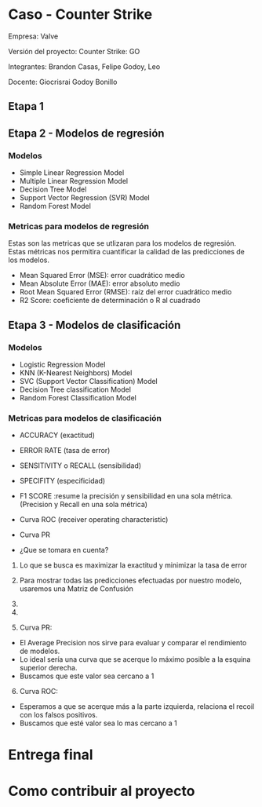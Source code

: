 # Caso - Counter Strike

Empresa: Valve

Versión del proyecto: Counter Strike: GO

Integrantes: Brandon Casas, Felipe Godoy, Leo

Docente: Giocrisrai Godoy Bonillo

## Etapa 1  

## Etapa 2 - Modelos de regresión 

### Modelos 

- Simple Linear Regression Model
- Multiple Linear Regression Model
- Decision Tree Model
- Support Vector Regression (SVR) Model
- Random Forest Model

### Metricas para modelos de regresión

Estas son las metricas que se utlizaran para los modelos de regresión. Estas métricas nos permitira cuantificar la calidad de las predicciones de los modelos.

- Mean Squared Error (MSE): error cuadrático medio 
- Mean Absolute Error (MAE): error absoluto medio 
- Root Mean Squared Error (RMSE): raíz del error cuadrático medio
- R2 Score: coeficiente de determinación o R al cuadrado

## Etapa 3 - Modelos de clasificación

### Modelos 

- Logistic Regression Model
- KNN (K-Nearest Neighbors) Model
- SVC (Support Vector Classification) Model
- Decision Tree classification Model
- Random Forest Classification Model

### Metricas para modelos de clasificación

- ACCURACY (exactitud) 
- ERROR RATE (tasa de error)
- SENSITIVITY o RECALL (sensibilidad)
- SPECIFITY (especificidad)
- F1 SCORE :resume la precisión y sensibilidad en una sola métrica. (Precision y
Recall en una sola métrica)
- Curva ROC (receiver operating characteristic) 
- Curva PR

- ¿Que se tomara en cuenta?

1. Lo que se busca es maximizar la exactitud y minimizar la tasa de error

2. Para mostrar todas las predicciones efectuadas por nuestro modelo,
usaremos una Matriz de Confusión

3. 

4. 

5. Curva PR: 
- El Average Precision nos sirve para evaluar y comparar el rendimiento de modelos. 
- Lo ideal sería una curva que se acerque lo máximo posible a la esquina superior derecha. 
- Buscamos que este valor sea cercano a 1

6. Curva ROC: 
- Esperamos a que se acerque más a la parte izquierda, relaciona el recoil  con los falsos positivos. 
- Buscamos que esté valor sea lo mas cercano a 1


# Entrega final



# Como contribuir al proyecto
